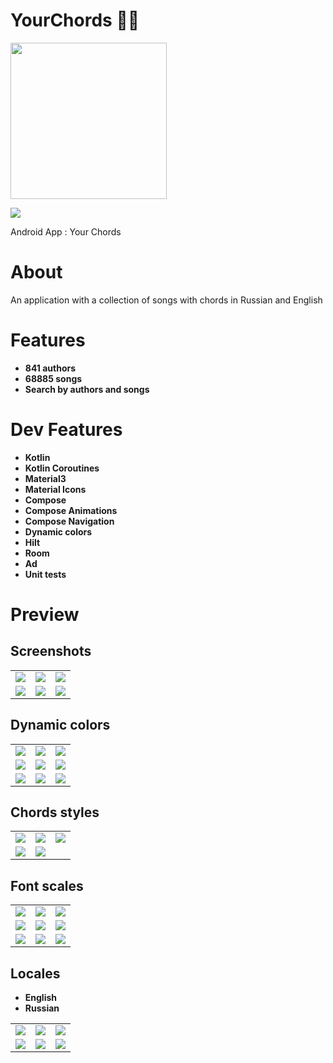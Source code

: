# YourChords 🎸🎵

<img src="https://raw.githubusercontent.com/andybeardness/YourChords-Android/release/app/src/main/1024.png" width="250">

![](/preview/poster.png)

Android App : Your Chords

# About

An application with a collection of songs with chords in Russian and English

# Features

- **841 authors**
- **68885 songs**
- **Search by authors and songs**

# Dev Features

- **Kotlin**
- **Kotlin Coroutines**
- **Material3**
- **Material Icons**
- **Compose**
- **Compose Animations**
- **Compose Navigation**
- **Dynamic colors**
- **Hilt**
- **Room**
- **Ad**
- **Unit tests**

# Preview

## Screenshots

|   |   |   |
| - | - | - |
| ![](/preview/screenshots/authors.png) | ![](/preview/screenshots/songs.png) | ![](/preview/screenshots/chords.png) |
| ![](/preview/screenshots/authors_dark.png) | ![](/preview/screenshots/songs_dark.png) | ![](/preview/screenshots/chords_dark.png) |

## Dynamic colors

|   |   |   |
| - | - | - |
| ![](/preview/dynamic/dc_red_0.png) | ![](/preview/dynamic/dc_red_1.png) | ![](/preview/dynamic/dc_red_2.png) |
| ![](/preview/dynamic/dc_green_0.png) | ![](/preview/dynamic/dc_green_1.png) | ![](/preview/dynamic/dc_green_2.png) |
| ![](/preview/dynamic/dc_purple_0.png) | ![](/preview/dynamic/dc_purple_1.png) | ![](/preview/dynamic/dc_purple_2.png) |


## Chords styles

|   |   |   |
| - | - | - |
| ![](/preview/screenshots/chords.png) | ![](/preview/screenshots/chords_coral.png) | ![](/preview/screenshots/chords_orange.png) |
| ![](/preview/screenshots/chords_green.png) | ![](/preview/screenshots/chords_sepia.png) | |

## Font scales

|   |   |   |
| - | - | - |
| ![](/preview/screenshots/chords_font_0.png) | ![](/preview/screenshots/chords_font_1.png) | ![](/preview/screenshots/chords_font_2.png) |
| ![](/preview/screenshots/chords_font_3.png) | ![](/preview/screenshots/chords_font_4.png) | ![](/preview/screenshots/chords_font_5.png) |
| ![](/preview/screenshots/chords_font_6.png) | ![](/preview/screenshots/chords_font_7.png) | ![](/preview/screenshots/chords_font_8.png) |

## Locales

- **English**
- **Russian**

|   |   |   |
| - | - | - |
| ![](/preview/screenshots/authors.png) | ![](/preview/screenshots/songs.png) | ![](/preview/screenshots/chords.png) |
| ![](/preview/screenshots/authors_en.png) | ![](/preview/screenshots/songs_en.png) | ![](/preview/screenshots/chords_en.png) |


